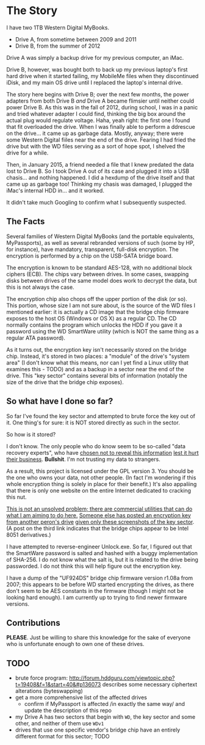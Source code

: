 # The Story
I have two 1TB Western Digital MyBooks.

* Drive A, from sometime between 2009 and 2011
* Drive B, from the summer of 2012

Drive A was simply a backup drive for my previous computer, an iMac.

Drive B, however, was bought both to back up my previous laptop's first hard drive when it started failing, my MobileMe files when they discontinued iDisk, and my main OS drive until I replaced the laptop's internal drive.

The story here begins with Drive B; over the next few months, the power adapters from both Drive B *and* Drive A became flimsier until neither could power Drive B. As this was in the fall of 2012, during school, I was in a panic and tried whatever adapter I could find, thinking the big box around the actual plug would regulate voltage. Haha, yeah right: the first one I found that fit overloaded the drive. When I was finally able to perform a ddrescue on the drive... it came up as garbage data. Mostly, anyway; there were some Western Digital fiiles near the end of the drive. Fearing I had fried the drive but with the WD files serving as a sort of hope spot, I shelved the drive for a while.

Then, in January 2015, a friend needed a file that I knew predated the data lost to Drive B. So I took Drive A out of its case and plugged it into a USB chasis... and nothing happened. I did a hexdump of the drive itself and that came up as garbage too! Thinking my chasis was damaged, I plugged the iMac's internal HDD in... and it worked.

It didn't take much Googling to confirm what I subsequently suspected.

## The Facts
Several families of Western Digital MyBooks (and the portable equivalents, MyPassports), as well as several rebranded versions of such (some by HP, for instance), have mandatory, transparent, full-disk encryption. The encryption is performed by a chip on the USB-SATA bridge board.

The encryption is known to be standard AES-128, with no additional block ciphers (ECB). The chips vary between drives. In some cases, swapping disks between drives of the same model does work to decrypt the data, but this is not always the case.

The encryption chip also chops off the upper portion of the disk (or so). This portion, whose size I am not sure about, is the source of the WD files I mentioned earlier: it is actually a CD image that the bridge chip firmware exposes to the host OS (Windows or OS X) as a regular CD. The CD normally contains the program which unlocks the HDD if you gave it a password using the WD SmartWare utility (which is NOT the same thing as a regular ATA password).

As it turns out, the encryption key isn't necessarily stored on the bridge chip. Instead, it's stored in two places: a "module" of the drive's "system area" (I don't know what this means, nor can I yet find a Linux utility that examines this - TODO) and as a backup in a sector near the end of the drive. This "key sector" contains several bits of information (notably the size of the drive that the bridge chip exposes).

## So what have I done so far?
So far I've found the key sector and attempted to brute force the key out of it. One thing's for sure: it is NOT stored directly as such in the sector.

So how is it stored?

I don't know. The only people who do know seem to be so-called "data recovery experts", who have [chosen not to reveal this information](http://forum.hddguru.com/viewtopic.php?t=21584) [lest it hurt their business](http://forum.hddguru.com/viewtopic.php?t=24567&f=1&start=0#p165906). **Bullshit**. I'm not trusting my data to strangers.

As a result, this project is licensed under the GPL version 3. You should be the one who owns your data, not other people. (In fact I'm wondering if this whole encryption thing is solely in place for their benefit.) It's also appaliing that there is only one website on the entire Internet dedicated to cracking this nut.

[This is not an unsolved problem; there are commercial utilities that can do what I am aiming to do here.](http://www.acelaboratory.com/news/newsitem.php?itemid=115) [Someone else has posted an encryption key from another peron's drive](http://forum.hddguru.com/viewtopic.php?t=19408&f=1&start=40&#p136073) [given only these screenshots of the key sector](http://forum.hddguru.com/viewtopic.php?t=19408&f=1&start=0#p131488). (A post on the third link indicates that the bridge chips appear to be Intel 8051 derivatives.)

I have attempted to reverse-engineer Unlock.exe. So far, I figured out that the SmartWare password is salted and hashed with a buggy implementation of SHA-256. I do not know what the salt is, but it is related to the drive being passworded. I do not think this will help figure out the encryption key.

I have a dump of the "UF924DS" bridge chip firmware version r1.08a from 2007; this appears to be before WD started encrypting the drives, as there don't seem to be AES constants in the firmware (though I might not be looking hard enough). I am currently up to trying to find newer firmware versions.

## Contributions
**PLEASE**. Just be willing to share this knowledge for the sake of everyone who is unfortunate enough to own one of these drives.

## TODO
- brute force program: http://forum.hddguru.com/viewtopic.php?t=19408&f=1&start=40&#p136073 describes some necessary ciphertext alterations (byteswapping)
- get a more comprehensive list of the affected drives
	- confirm if MyPassport is affected /in exactly the same way/ and update the description of this repo
- my Drive A has two sectors that begin with `WD`, the key sector and some other, and neither of them use `WDv1`
- drives that use one specific vendor's bridge chip have an entirely different format for this sector; TODO
